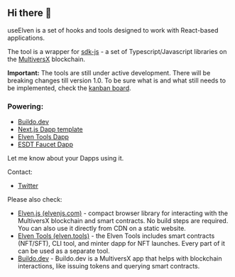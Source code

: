 ## Hi there 👋

useElven is a set of hooks and tools designed to work with React-based applications.

The tool is a wrapper for [sdk-js](https://docs.multiversx.com/sdk-and-tools/sdk-js/) - a set of Typescript/Javascript libraries on the [MultiversX](https://multiversx.com/) blockchain.

**Important:** The tools are still under active development. There will be breaking changes till version 1.0. To be sure what is and what still needs to be implemented, check the [kanban board](https://github.com/orgs/useElven/projects/1/views/1).

### Powering:

- [Buildo.dev](https://github.com/xdevguild/buildo.dev)
- [Next.js Dapp template](https://github.com/xdevguild/nextjs-dapp-template)
- [Elven Tools Dapp](https://github.com/ElvenTools/elven-tools-dapp)
- [ESDT Faucet Dapp](https://github.com/xdevguild/esdt-faucet-dapp)

Let me know about your Dapps using it.

Contact:
- [Twitter](https://twitter.com/JulianCwirko)

Please also check:
- [Elven.js (elvenjs.com)](https://github.com/elven-js) - compact browser library for interacting with the MultiversX blockchain and smart contracts. No build steps are required. You can also use it directly from CDN on a static website.
- [Elven Tools (elven.tools)](https://github.com/elventools) - the Elven Tools includes smart contracts (NFT/SFT), CLI tool, and minter dapp for NFT launches. Every part of it can be used as a separate tool.
- [Buildo.dev](https://www.buildo.dev) - Buildo.dev is a MultiversX app that helps with blockchain interactions, like issuing tokens and querying smart contracts.
